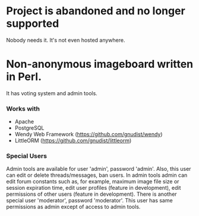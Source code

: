 # Project is abandoned and no longer supported
Nobody needs it. It's not even hosted anywhere.

# Non-anonymous imageboard written in Perl.
It has voting system and admin tools.

### Works with
- Apache
- PostgreSQL
- Wendy Web Framework (https://github.com/gnudist/wendy)
- LittleORM (https://github.com/gnudist/littleorm)

### Special Users
Admin tools are available for user 'admin', password 'admin'. Also, this user can edit or delete threads/messages, ban users. In admin tools admin can edit forum constants such as, for example, maximum image file size or session expiration time, edit user profiles (feature in development), edit permissions of other users (feature in development).
There is another special user 'moderator', password 'moderator'. This user has same permissions as admin except of access to admin tools.
